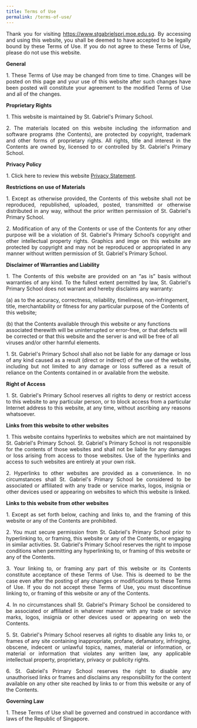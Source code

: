 ```yaml
---
title: Terms of Use
permalink: /terms-of-use/
---
```

<p align="justify">
Thank you for visiting <a href = "https://www.stgabrielspri.moe.edu.sg"> https://www.stgabrielspri.moe.edu.sg</a>. By accessing and using this website, you shall be deemed to have accepted to be legally bound by these Terms of Use. If you do not agree to these Terms of Use, please do not use this website.</p>

**General**
<p align="justify">
1.  These Terms of Use may be changed from time to time. Changes will be posted on this page and your use of this website after such changes have been posted will constitute your agreement to the modified Terms of Use and all of the changes. </p>

**Proprietary Rights**
<p align="justify">
1.  This website is maintained by St. Gabriel's Primary School. 
</p>
<p align="justify">
2.  The materials located on this website including the information and software programs (the Contents), are protected by copyright, trademark and other forms of proprietary rights. All rights, title and interest in the Contents are owned by, licensed to or controlled by St. Gabriel's Primary School.</p>
    

**Privacy Policy**
<p align="justify">
1.  Click here to review this website <a href="https://www.stgabrielspri.moe.edu.sg/privacy/">Privacy Statement</a>. </p>

**Restrictions on use of Materials**
<p align="justify">
1.  Except as otherwise provided, the Contents of this website shall not be reproduced, republished, uploaded, posted, transmitted or otherwise distributed in any way, without the prior written permission of St. Gabriel's Primary School.
</p>
<p align="justify">
2.  Modification of any of the Contents or use of the Contents for any other purpose will be a violation of St. Gabriel's Primary School’s copyright and other intellectual property rights. Graphics and imge on this website are protected by copyright and may not be reproduced or appropriated in any manner without written permission of St. Gabriel's Primary School.</p>
    
**Disclaimer of Warranties and Liability**
<p align="justify">
1.  The Contents of this website are provided on an “as is” basis without warranties of any kind. To the fullest extent permitted by law, St. Gabriel's Primary School does not warrant and hereby disclaims any warranty:

(a) as to the accuracy, correctness, reliability, timeliness, non-infringement, title, merchantability or fitness for any particular purpose of the Contents of this website;

(b) that the Contents available through this website or any functions associated therewith will be uninterrupted or error-free, or that defects will be corrected or that this website and the server is and will be free of all viruses and/or other harmful elements.
</p>
<p align="justify">
1.  St. Gabriel's Primary School shall also not be liable for any damage or loss of any kind caused as a result (direct or indirect) of the use of the website, including but not limited to any damage or loss suffered as a result of reliance on the Contents contained in or available from the website. </p>

**Right of Access**
<p align="justify">
1.  St. Gabriel's Primary School reserves all rights to deny or restrict access to this website to any particular person, or to block access from a particular Internet address to this website, at any time, without ascribing any reasons whatsoever. </p>

**Links from this website to other websites**
<p align="justify">
1.  This website contains hyperlinks to websites which are not maintained by St. Gabriel's Primary School. St. Gabriel's Primary School is not responsible for the contents of those websites and shall not be liable for any damages or loss arising from access to those websites. Use of the hyperlinks and access to such websites are entirely at your own risk.
</p>
<p align="justify">
2.  Hyperlinks to other websites are provided as a convenience. In no circumstances shall St. Gabriel's Primary School be considered to be associated or affiliated with any trade or service marks, logos, insignia or other devices used or appearing on websites to which this website is linked. </p>
    

**Links to this website from other websites**
<p align="justify">
1.  Except as set forth below, caching and links to, and the framing of this website or any of the Contents are prohibited.
</p>
<p align="justify">
2.  You must secure permission from St. Gabriel's Primary School prior to hyperlinking to, or framing, this website or any of the Contents, or engaging in similar activities. St. Gabriel's Primary School reserves the right to impose conditions when permitting any hyperlinking to, or framing of this website or any of the Contents.
</p>
<p align="justify">
3.  Your linking to, or framing any part of this website or its Contents constitute acceptance of these Terms of Use. This is deemed to be the case even after the posting of any changes or modifications to these Terms of Use. If you do not accept these Terms of Use, you must discontinue linking to, or framing of this website or any of the Contents.
</p>
<p align="justify">
4.  In no circumstances shall St. Gabriel's Primary School be considered to be associated or affiliated in whatever manner with any trade or service marks, logos, insignia or other devices used or appearing on web the Contents.
</p>
<p align="justify">
5.  St. Gabriel's Primary School reserves all rights to disable any links to, or frames of any site containing inappropriate, profane, defamatory, infringing, obscene, indecent or unlawful topics, names, material or information, or material or information that violates any written law, any applicable intellectual property, proprietary, privacy or publicity rights.
</p>
<p align="justify">
6.  St. Gabriel's Primary School reserves the right to disable any unauthorised links or frames and disclaims any responsibility for the content available on any other site reached by links to or from this website or any of the Contents. </p>
    

**Governing Law**
<p align="justify">
1.  These Terms of Use shall be governed and construed in accordance with laws of the Republic of Singapore. </p>